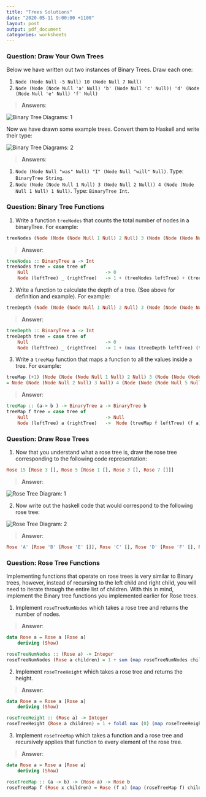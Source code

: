 ```yaml
---
title: "Trees Solutions"
date: "2020-05-11 9:00:00 +1100"
layout: post
output: pdf_document
categories: worksheets
---
```



### Question: Draw Your Own Trees

Below we have written out two instances of Binary Trees. Draw each one:

1. ```Node (Node Null -5 Null) 10 (Node Null 7 Null)```
2. ```Node (Node (Node Null 'a' Null) 'b' (Node Null 'c' Null)) 'd' (Node (Node Null 'e' Null) 'f' Null)```

> __Answers__:

![Binary Tree Diagrams: 1](https://raw.githubusercontent.com/COMP1100-PAL/comp1100-pal.github.io/master/_posts/2020-05-11-qu1a.png)

Now we have drawn some example trees. Convert them to Haskell and write their type:

![Binary Tree Diagrams: 2](https://raw.githubusercontent.com/COMP1100-PAL/comp1100-pal.github.io/master/_posts/2020-05-11-qu1b.png)

> __Answers__:

1. ```Node (Node Null "was" Null) "I" (Node Null "will" Null)```. Type: ```BinaryTree String```.
2. ```Node (Node (Node Null 1 Null) 3 (Node Null 2 Null)) 4 (Node (Node Null 1 Null) 1 Null)```. Type: ```BinaryTree Int```.


### Question: Binary Tree Functions

1. Write a function ```treeNodes``` that counts the total number of nodes in a binaryTree. For example:

```haskell
treeNodes (Node (Node (Node Null 1 Null) 2 Null) 3 (Node (Node (Node Null 4 Null) 5 Null) 6 (Node (Node Null 7 Null) 8 (Node (Node Null 9 (Node Null 10 Null)) 11 (Null))))) = 11
```

> __Answer__:

```haskell
treeNodes :: BinaryTree a -> Int
treeNodes tree = case tree of
    Null                            -> 0
    Node (leftTree) _ (rightTree)   -> 1 + (treeNodes leftTree) + (treeNodes rightTree)
```

2. Write a function to calculate the depth of a tree. (See above for definition and example). For example:

```haskell
treeDepth (Node (Node (Node Null 1 Null) 2 Null) 3 (Node (Node (Node Null 4 Null) 5 Null) 6 (Node (Node Null 7 Null) 8 (Node (Node Null 9 (Node Null 10 Null)) 11 (Null))))) = 6
```

> __Answer__:

```haskell
treeDepth :: BinaryTree a -> Int
treeDepth tree = case tree of
    Null                            -> 0
    Node (leftTree) _ (rightTree)   -> 1 + (max (treeDepth leftTree) (treeDepth rightTree))
```

3. Write a ```treeMap``` function that maps a function to all the values inside a tree. For example:

```haskell
treeMap (+1) (Node (Node (Node Null 1 Null) 2 Null) 3 (Node (Node (Node Null 4 Null) 5 Null) 6 (Node (Node Null 7 Null) 8 (Node (Node Null 9 (Node Null 10 Null)) 11 (Null)))))
= Node (Node (Node Null 2 Null) 3 Null) 4 (Node (Node (Node Null 5 Null) 6 Null) 7 (Node (Node Null 8 Null) 9 (Node (Node Null 10 (Node Null 11 Null)) 12 Null)))
```  

> __Answer__:

```haskell
treeMap :: (a-> b ) -> BinaryTree a -> BinaryTree b
treeMap f tree = case tree of
    Null                            -> Null
    Node (leftTree) a (rightTree)   ->  Node (treeMap f leftTree) (f a) (treeMap f rightTree)
```

### Question: Draw Rose Trees

1. Now that you understand what a rose tree is, draw the rose tree corresponding to the following code representation:

```haskell
Rose 15 [Rose 3 [], Rose 5 [Rose 1 [], Rose 3 [], Rose 7 []]]
```

> __Answer__:

![Rose Tree Diagram: 1](https://raw.githubusercontent.com/COMP1100-PAL/comp1100-pal.github.io/master/_posts/2020-05-11-qu3a.png)

2. Now write out the haskell code that would correspond to the following rose tree:

![Rose Tree Diagram: 2](https://raw.githubusercontent.com/COMP1100-PAL/comp1100-pal.github.io/master/_posts/2020-05-11-qu3b.png)

> __Answer__:

```haskell
Rose 'A' [Rose 'B' [Rose 'E' []], Rose 'C' [], Rose 'D' [Rose 'F' [], Rose 'G' []]
```

### Question: Rose Tree Functions

Implementing functions that operate on rose trees is very similar to Binary trees, however, instead of recursing to the left child and right child, you will need to iterate through the entire list of children. With this in mind, implement the Binary tree functions you implemented earlier for Rose trees.

1. Implement ```roseTreeNumNodes``` which takes a rose tree and returns the number of nodes.

> __Answer__:

```haskell
data Rose a = Rose a [Rose a]
    deriving (Show)

roseTreeNumNodes :: (Rose a) -> Integer
roseTreeNumNodes (Rose a children) = 1 + sum (map roseTreeNumNodes children)
```

2. Implement ```roseTreeHeight``` which takes a rose tree and returns the height.

> __Answer__:

```haskell
data Rose a = Rose a [Rose a]
    deriving (Show)

roseTreeHeight :: (Rose a) -> Integer
roseTreeHeight (Rose a children) = 1 + foldl max (0) (map roseTreeHeight children)
```

3. Implement ```roseTreeMap``` which takes a function and a rose tree and recursively applies that function to every element of the rose tree.

> __Answer__:

```haskell
data Rose a = Rose a [Rose a]
    deriving (Show)

roseTreeMap :: (a -> b) -> (Rose a) -> Rose b
roseTreeMap f (Rose x children) = Rose (f x) (map (roseTreeMap f) children)
```